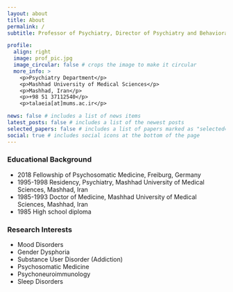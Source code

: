 ```yaml
---
layout: about
title: About
permalink: /
subtitle: Professor of Psychiatry, Director of Psychiatry and Behavioral Sciences Research Center

profile:
  align: right
  image: prof_pic.jpg
  image_circular: false # crops the image to make it circular
  more_info: >
    <p>Psychiatry Department</p>
    <p>Mashhad University of Medical Sciences</p>
    <p>Mashhad, Iran</p>
    <p>+98 51 37112540</p>
    <p>talaeia[at]mums.ac.ir</p>

news: false # includes a list of news items
latest_posts: false # includes a list of the newest posts
selected_papers: false # includes a list of papers marked as "selected={true}"
social: true # includes social icons at the bottom of the page
---
```


### Educational Background

- 2018 Fellowship of Psychosomatic Medicine, Freiburg, Germany
- 1995-1998 Residency, Psychiatry, Mashhad University of Medical Sciences, Mashhad, Iran
- 1985-1993 Doctor of Medicine, Mashhad University of Medical Sciences, Mashhad, Iran
- 1985 High school diploma

### Research Interests

- Mood Disorders
- Gender Dysphoria
- Substance User Disorder (Addiction)
- Psychosomatic Medicine
- Psychoneuroimmunology
- Sleep Disorders

<!-- ### Awards/Honors
- 2005 Gold medal of 2005 in internal football championship of MUMS
- 2004 Won of scholarship from Ministry of Health and Medical Educations of Iran
- 1998 Superior Status (second rank) in Iranian National Board of Psychiatry
- 1992 Third rank of ‘Iran Universities football championship’ (and also seven internal medals in MUMS football games)
- 1985 Score of 227 in Iranian University Entrance Exam (Concour)  -->
